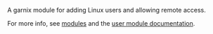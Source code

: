 A garnix module for adding Linux users and allowing remote access.

For more info, see [modules](https://garnix.io/modules) and the [user module documentation](https://garnix.io/docs/modules/user).

